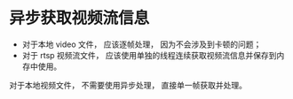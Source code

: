 # 异步获取视频流信息  

- 对于本地 video 文件， 应该逐帧处理， 因为不会涉及到卡顿的问题；  
- 对于 rtsp 视频流文件， 应该使用单独的线程连续获取视频流信息并保存到内存中使用。  

对于本地视频文件， 不需要使用异步处理， 直接单一帧获取并处理。  

